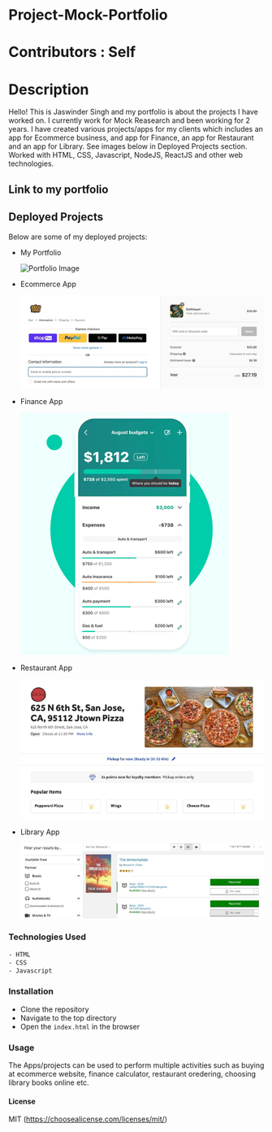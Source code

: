 # Project-Mock-Portfolio

# Contributors : Self

# Description
Hello! This is Jaswinder Singh and my portfolio is about the projects I have worked on. I currently work for Mock Reasearch and been working for 2 years. I have created various projects/apps for my clients which includes an app for Ecommerce business, and app for Finance, an app for Restaurant and an app for Library. See images below in Deployed Projects section. <br>
Worked with HTML, CSS, Javascript, NodeJS, ReactJS and other web technologies.

## Link to my portfolio



## Deployed Projects
Below are some of my deployed projects:
* My Portfolio 

   <img src="CSS/Images/PortfolioScreenshot.png" alt="Portfolio Image" width="300px" height="800px"> </a>

* Ecommerce App 

   <img src="CSS/Images/ecommerceApp.jpg" alt="E-Commerce App Image"> </a>
* Finance App 

   <img src="CSS/Images/financeApp.png" alt="Finance App Image"> </a>
* Restaurant App 

    <img src="CSS/Images/restaurantApp.jpg" alt=" Restaurant App Image"> </a>
* Library App 

    <img src="CSS/Images/libraryApp.jpg" alt="Library App Image"> </a>

### Technologies Used
    - HTML
    - CSS
    - Javascript

### Installation

 - Clone the repository
 - Navigate to the top directory
 - Open the `index.html` in the browser

### Usage

The Apps/projects can be used to perform multiple activities such as buying at ecommerce website, finance calculator, restaurant oredering, choosing library books online etc.

#### License 
 MIT (https://choosealicense.com/licenses/mit/)